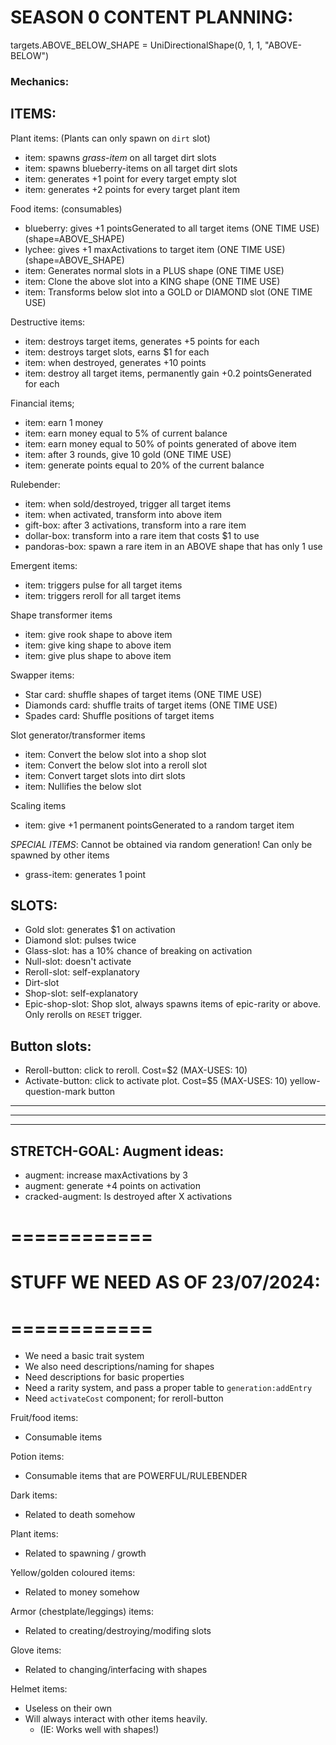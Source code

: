
# SEASON 0 CONTENT PLANNING:


targets.ABOVE_BELOW_SHAPE = UniDirectionalShape(0, 1, 1, "ABOVE-BELOW")

### Mechanics:

## ITEMS:
Plant items: (Plants can only spawn on `dirt` slot)
- item: spawns *grass-item* on all target dirt slots
- item: spawns blueberry-items on all target dirt slots
- item: generates +1 point for every target empty slot
- item: generates +2 points for every target plant item

Food items: (consumables)
- blueberry: gives +1 pointsGenerated to all target items (ONE TIME USE)  (shape=ABOVE_SHAPE)
- lychee: gives +1 maxActivations to target item (ONE TIME USE)  (shape=ABOVE_SHAPE)
- item: Generates normal slots in a PLUS shape (ONE TIME USE)
- item: Clone the above slot into a KING shape (ONE TIME USE)
- item: Transforms below slot into a GOLD or DIAMOND slot (ONE TIME USE)

Destructive items:
- item: destroys target items, generates +5 points for each
- item: destroys target slots, earns $1 for each
- item: when destroyed, generates +10 points
- item: destroy all target items, permanently gain +0.2 pointsGenerated for each

Financial items; 
- item: earn 1 money
- item: earn money equal to 5% of current balance
- item: earn money equal to 50% of points generated of above item
- item: after 3 rounds, give 10 gold (ONE TIME USE)
- item: generate points equal to 20% of the current balance

Rulebender:
- item: when sold/destroyed, trigger all target items
- item: when activated, transform into above item
- gift-box: after 3 activations, transform into a rare item
- dollar-box: transform into a rare item that costs $1 to use
- pandoras-box: spawn a rare item in an ABOVE shape that has only 1 use

Emergent items:
- item: triggers pulse for all target items
- item: triggers reroll for all target items

Shape transformer items
- item: give rook shape to above item
- item: give king shape to above item
- item: give plus shape to above item

Swapper items:
- Star card: shuffle shapes of target items (ONE TIME USE)
- Diamonds card: shuffle traits of target items (ONE TIME USE)
- Spades card: Shuffle positions of target items


Slot generator/transformer items
- item: Convert the below slot into a shop slot
- item: Convert the below slot into a reroll slot
- item: Convert target slots into dirt slots
- item: Nullifies the below slot

Scaling items
- item: give +1 permanent pointsGenerated to a random target item

*SPECIAL ITEMS*: Cannot be obtained via random generation! Can only be spawned by other items
- grass-item: generates 1 point


## SLOTS:
- Gold slot: generates $1 on activation
- Diamond slot: pulses twice
- Glass-slot: has a 10% chance of breaking on activation
- Null-slot: doesn't activate
- Reroll-slot: self-explanatory
- Dirt-slot
- Shop-slot: self-explanatory
- Epic-shop-slot: Shop slot, always spawns items of epic-rarity or above. Only rerolls on `RESET` trigger.

## Button slots:
- Reroll-button: click to reroll. Cost=$2  (MAX-USES: 10)
- Activate-button: click to activate plot. Cost=$5  (MAX-USES: 10) yellow-question-mark button


-------------
-------------
-------------

## STRETCH-GOAL: Augment ideas:
- augment: increase maxActivations by 3
- augment: generate +4 points on activation
- cracked-augment: Is destroyed after X activations





# ============
# STUFF WE NEED AS OF 23/07/2024:
# ============
- We need a basic trait system
- We also need descriptions/naming for shapes
- Need descriptions for basic properties
- Need a rarity system, and pass a proper table to `generation:addEntry`
- Need `activateCost` component; for reroll-button














Fruit/food items: 
- Consumable items

Potion items:
- Consumable items that are POWERFUL/RULEBENDER

Dark items:
- Related to death somehow

Plant items:
- Related to spawning / growth

Yellow/golden coloured items:
- Related to money somehow

Armor (chestplate/leggings) items:
- Related to creating/destroying/modifing slots

Glove items:
- Related to changing/interfacing with shapes

Helmet items:
- Useless on their own
- Will always interact with other items heavily.
    - (IE: Works well with shapes!)


